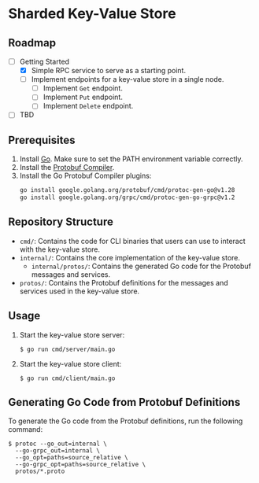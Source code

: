 # Sharded Key-Value Store

## Roadmap
- [ ] Getting Started
  - [x] Simple RPC service to serve as a starting point.
  - [ ] Implement endpoints for a key-value store in a single node.
    - [ ] Implement `Get` endpoint.
    - [ ] Implement `Put` endpoint.
    - [ ] Implement `Delete` endpoint.
- [ ] TBD

## Prerequisites
1. Install [Go](https://go.dev/doc/install). Make sure to set the PATH environment variable correctly.
2. Install the [Protobuf Compiler](https://grpc.io/docs/protoc-installation).
3. Install the Go Protobuf Compiler plugins:
    ```bash
    go install google.golang.org/protobuf/cmd/protoc-gen-go@v1.28
    go install google.golang.org/grpc/cmd/protoc-gen-go-grpc@v1.2
    ```

## Repository Structure

- `cmd/`: Contains the code for CLI binaries that users can use to interact with the key-value store.
- `internal/`: Contains the core implementation of the key-value store.
  - `internal/protos/`: Contains the generated Go code for the Protobuf messages and services.
- `protos/`: Contains the Protobuf definitions for the messages and services used in the key-value store.

## Usage

1. Start the key-value store server:
    ```console
    $ go run cmd/server/main.go
    ```
2. Start the key-value store client:
    ```console
    $ go run cmd/client/main.go
    ```

## Generating Go Code from Protobuf Definitions

To generate the Go code from the Protobuf definitions, run the following command:
```console
$ protoc --go_out=internal \
  --go-grpc_out=internal \
  --go_opt=paths=source_relative \
  --go-grpc_opt=paths=source_relative \
  protos/*.proto
```
